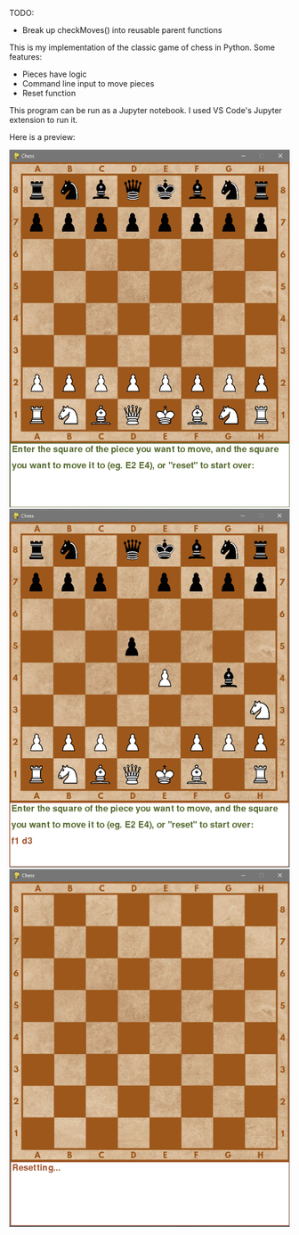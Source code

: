 TODO: 
- Break up checkMoves() into reusable parent functions

This is my implementation of the classic game of chess in Python. Some features:
* Pieces have logic
* Command line input to move pieces
* Reset function

This program can be run as a Jupyter notebook. I used VS Code's Jupyter extension to run it.

Here is a preview:


![alt text](https://github.com/liang108/Python-Chess/blob/master/Demos/chess1.PNG)
![alt text](https://github.com/liang108/Python-Chess/blob/master/Demos/chess2.PNG)
![alt text](https://github.com/liang108/Python-Chess/blob/master/Demos/resetting.PNG)
